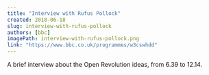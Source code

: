 ```yaml
---
title: "Interview with Rufus Pollock"
created: 2018-06-18
slug: interview-with-rufus-pollock
authors: [bbc]
imagePath: interview-with-rufus-pollock.png
link: "https://www.bbc.co.uk/programmes/w3cswhdd"
---
```



A brief interview about the Open Revolution ideas, from 6.39 to 12.14. 
 